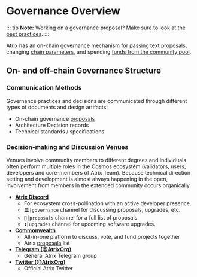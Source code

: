 <!--
order: 1
title: "Overview"
-->

# Governance Overview

::: tip
**Note:** Working on a governance proposal? Make sure to look at the [best practices](./best_practices.md).
:::

Atrix has an on-chain governance mechanism for passing
text proposals, changing [chain parameters](./param_change.md), and spending [funds from the community pool](./community_pool.md).

## On- and off-chain Governance Structure

### Communication Methods

Governance practices and decisions are communicated through different types of documents and design artifacts:

- On-chain governance [proposals](https://www.mintscan.io/Atrix/proposals)
- Architecture Decision records
- Technical standards / specifications

### Decision-making and Discussion Venues

Venues involve community members to different degrees and individuals often perform multiple roles in the Cosmos ecosystem (validators, users, developers and core-members of Atrix Team). Because technical direction setting and development is almost always happening in the open, involvement from members in the extended community occurs organically.

- **[Atrix Discord](https://discord.gg/Atrix)**
    - For ecosystem cross-pollination with an active developer presence.
    - `🏛│governance` channel for discussing proposals, upgrades, etc.
    - `📜│proposals` channel for a full list of proposals.
    - `⏫│upgrades` channel for upcoming software upgrades.
- **[Commonwealth](https://commonwealth.im/Atrix)**
    - All-in-one platform to discuss, vote, and fund projects together
    - Atrix [proposals](https://commonwealth.im/Atrix/proposals) list
- **[Telegram (@AtrixOrg)](https://t.me/AtrixOrg)**
    - General Atrix Telegram group
- **[Twitter (@AtrixOrg)](https://twitter.com/AtrixOrg)**
    - Official Atrix Twitter
